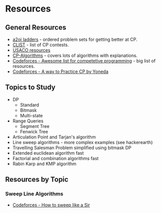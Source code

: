 # Resources

## General Resources
* [a2oj ladders](https://a2oj.com/ladders) - ordered problem sets for getting better at CP.
* [CLIST](https://clist.by/) - list of CP contests.
* [USACO resources](http://www.usaco.org/index.php?page=resources)
* [CP-Algorithms](https://cp-algorithms.com/) - covers lots of algorithms with explanations.
* [Codeforces - Awesome list for competetive programming](https://codeforces.com/blog/entry/23054) - big list of resources.
* [Codeforces - A way to Practice CP by Yoneda](https://codeforces.com/blog/entry/66909)

## Topics to Study
* DP
  * Standard
  * Bitmask
  * Multi-state
* Range Queries
  * Segment Tree
  * Fenwick Tree
* Articulation Point and Tarjan's algorithm
* Line sweep algorithms - more complex examples (see hackerearth)
* Travelling Salesman Problem simplified using bitmask DP
* Extended euclidean algorithm fast
* Factorial and combination algorithms fast
* Rabin Karp and KMP algorithm

## Resources by Topic

### Sweep Line Algorithms
* [Codeforces - How to sweep like a Sir](https://codeforces.com/blog/entry/20377)

